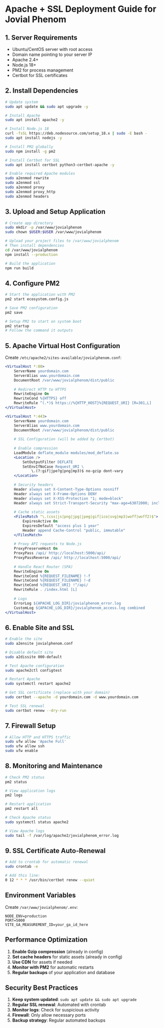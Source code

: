 # Apache + SSL Deployment Guide for Jovial Phenom

## 1. Server Requirements
- Ubuntu/CentOS server with root access
- Domain name pointing to your server IP
- Apache 2.4+
- Node.js 18+ 
- PM2 for process management
- Certbot for SSL certificates

## 2. Install Dependencies

```bash
# Update system
sudo apt update && sudo apt upgrade -y

# Install Apache
sudo apt install apache2 -y

# Install Node.js 18
curl -fsSL https://deb.nodesource.com/setup_18.x | sudo -E bash -
sudo apt install nodejs -y

# Install PM2 globally
sudo npm install -g pm2

# Install Certbot for SSL
sudo apt install certbot python3-certbot-apache -y

# Enable required Apache modules
sudo a2enmod rewrite
sudo a2enmod ssl
sudo a2enmod proxy
sudo a2enmod proxy_http
sudo a2enmod headers
```

## 3. Upload and Setup Application

```bash
# Create app directory
sudo mkdir -p /var/www/jovialphenom
sudo chown $USER:$USER /var/www/jovialphenom

# Upload your project files to /var/www/jovialphenom
# Then install dependencies
cd /var/www/jovialphenom
npm install --production

# Build the application
npm run build
```

## 4. Configure PM2

```bash
# Start the application with PM2
pm2 start ecosystem.config.js

# Save PM2 configuration
pm2 save

# Setup PM2 to start on system boot
pm2 startup
# Follow the command it outputs
```

## 5. Apache Virtual Host Configuration

Create `/etc/apache2/sites-available/jovialphenom.conf`:

```apache
<VirtualHost *:80>
    ServerName yourdomain.com
    ServerAlias www.yourdomain.com
    DocumentRoot /var/www/jovialphenom/dist/public
    
    # Redirect HTTP to HTTPS
    RewriteEngine On
    RewriteCond %{HTTPS} off
    RewriteRule ^(.*)$ https://%{HTTP_HOST}%{REQUEST_URI} [R=301,L]
</VirtualHost>

<VirtualHost *:443>
    ServerName yourdomain.com
    ServerAlias www.yourdomain.com
    DocumentRoot /var/www/jovialphenom/dist/public
    
    # SSL Configuration (will be added by Certbot)
    
    # Enable compression
    LoadModule deflate_module modules/mod_deflate.so
    <Location />
        SetOutputFilter DEFLATE
        SetEnvIfNoCase Request_URI \
            \.(?:gif|jpe?g|png|mp3)$ no-gzip dont-vary
    </Location>
    
    # Security headers
    Header always set X-Content-Type-Options nosniff
    Header always set X-Frame-Options DENY
    Header always set X-XSS-Protection "1; mode=block"
    Header always set Strict-Transport-Security "max-age=63072000; includeSubDomains; preload"
    
    # Cache static assets
    <FilesMatch "\.(css|js|png|jpg|jpeg|gif|ico|svg|mp3|woff|woff2)$">
        ExpiresActive On
        ExpiresDefault "access plus 1 year"
        Header append Cache-Control "public, immutable"
    </FilesMatch>
    
    # Proxy API requests to Node.js
    ProxyPreserveHost On
    ProxyPass /api/ http://localhost:5000/api/
    ProxyPassReverse /api/ http://localhost:5000/api/
    
    # Handle React Router (SPA)
    RewriteEngine On
    RewriteCond %{REQUEST_FILENAME} !-f
    RewriteCond %{REQUEST_FILENAME} !-d
    RewriteCond %{REQUEST_URI} !^/api/
    RewriteRule . /index.html [L]
    
    # Logs
    ErrorLog ${APACHE_LOG_DIR}/jovialphenom_error.log
    CustomLog ${APACHE_LOG_DIR}/jovialphenom_access.log combined
</VirtualHost>
```

## 6. Enable Site and SSL

```bash
# Enable the site
sudo a2ensite jovialphenom.conf

# Disable default site
sudo a2dissite 000-default

# Test Apache configuration
sudo apache2ctl configtest

# Restart Apache
sudo systemctl restart apache2

# Get SSL certificate (replace with your domain)
sudo certbot --apache -d yourdomain.com -d www.yourdomain.com

# Test SSL renewal
sudo certbot renew --dry-run
```

## 7. Firewall Setup

```bash
# Allow HTTP and HTTPS traffic
sudo ufw allow 'Apache Full'
sudo ufw allow ssh
sudo ufw enable
```

## 8. Monitoring and Maintenance

```bash
# Check PM2 status
pm2 status

# View application logs
pm2 logs

# Restart application
pm2 restart all

# Check Apache status
sudo systemctl status apache2

# View Apache logs
sudo tail -f /var/log/apache2/jovialphenom_error.log
```

## 9. SSL Certificate Auto-Renewal

```bash
# Add to crontab for automatic renewal
sudo crontab -e

# Add this line:
0 12 * * * /usr/bin/certbot renew --quiet
```

## Environment Variables

Create `/var/www/jovialphenom/.env`:
```
NODE_ENV=production
PORT=5000
VITE_GA_MEASUREMENT_ID=your_ga_id_here
```

## Performance Optimization

1. **Enable Gzip compression** (already in config)
2. **Set cache headers** for static assets (already in config)
3. **Use CDN** for assets if needed
4. **Monitor with PM2** for automatic restarts
5. **Regular backups** of your application and database

## Security Best Practices

1. **Keep system updated**: `sudo apt update && sudo apt upgrade`
2. **Regular SSL renewal**: Automated with crontab
3. **Monitor logs**: Check for suspicious activity
4. **Firewall**: Only allow necessary ports
5. **Backup strategy**: Regular automated backups